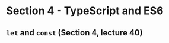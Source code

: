 <!-- markdownlint-disable MD010 -->

# Section 4 - TypeScript and ES6

## `let` and `const` (Section 4, lecture 40)
